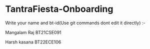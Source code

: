 # TantraFiesta-Onboarding
Write your name and bt-id(Use git commands dont edit it directly) :-

Mangalam Raj BT21CSE091

Harsh kasana BT22ECE106
 